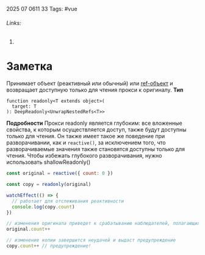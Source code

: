 2025 07 0611 33
Tags: #vue 
###### Links: 
1) 
# Заметка
Принимает объект (реактивный или обычный) или [ref-объект](https://ru.vuejs.org/api/reactivity-core.html#ref) и возвращает доступную только для чтения прокси к оригиналу.
**Тип**
```JS
function readonly<T extends object>(
  target: T
): DeepReadonly<UnwrapNestedRefs<T>>
```
**Подробности**
Прокси readonly является глубоким: все вложенные свойства, к которым осуществляется доступ, также будут доступны только для чтения. Он также имеет такое же поведение при разворачивании, как и `reactive()`, за исключением того, что разворачиваемые значения также становятся доступны только для чтения.
Чтобы избежать глубокого разворачивания, нужно использовать shallowReadonly()
```js
const original = reactive({ count: 0 })

const copy = readonly(original)

watchEffect(() => {
  // работает для отслеживания реактивности
  console.log(copy.count)
})

// изменения оригинала приведет к срабатыванию наблюдателей, полагающихся на копию
original.count++

// изменение копии завершится неудачей и выдаст предупреждение
copy.count++ // предупреждение!
```